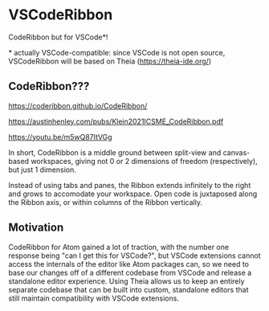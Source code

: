 
# VSCodeRibbon

CodeRibbon but for VSCode\*!

\* actually VSCode-compatible: since VSCode is not open source, VSCodeRibbon will be based on Theia (https://theia-ide.org/)

## CodeRibbon???

https://coderibbon.github.io/CodeRibbon/

https://austinhenley.com/pubs/Klein2021ICSME_CodeRibbon.pdf

https://youtu.be/m5wQ87ItVGg

In short, CodeRibbon is a middle ground between split-view and canvas-based workspaces, giving not 0 or 2 dimensions of freedom (respectively), but just 1 dimension.

Instead of using tabs and panes, the Ribbon extends infinitely to the right and grows to accomodate your workspace. Open code is juxtaposed along the Ribbon axis, or within columns of the Ribbon vertically.

## Motivation

CodeRibbon for Atom gained a lot of traction, with the number one response being "can I get this for VSCode?", but VSCode extensions cannot access the internals of the editor like Atom packages can, so we need to base our changes off of a different codebase from VSCode and release a standalone editor experience. Using Theia allows us to keep an entirely separate codebase that can be built into custom, standalone editors that still maintain compatibility with VSCode extensions.

